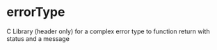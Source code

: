 # errorType
C Library (header only) for a complex error type to function return with status and a message
